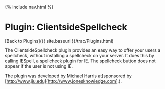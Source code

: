 {% include nav.html %}

# Plugin: ClientsideSpellcheck

[Back to Plugins]({{ site.baseurl }}/trac/Plugins.html)

The ClientsideSpellcheck plugin provides an easy way to offer your users a spellcheck, without installing a spellcheck on your server. It does this by calling IESpell, a spellcheck plugin for IE. The spellcheck button does not appear if the user is not using IE.

The plugin was developed by Michael Harris at[sponsored by [http://www.jiu.edu](http://www.jonesknowledge.com],).
